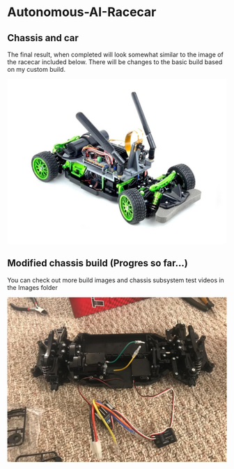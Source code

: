 # Autonomous-AI-Racecar

## Chassis and car ##

The final result, when completed will look somewhat similar to the image of the racecar included below. There will be changes to the basic build based on my custom build.

![Image of AI Racecar](https://github.com/Vthehusky/Autonomous-AI-Racecar/blob/main/Images/1_old.jpeg)

## Modified chassis build (Progres so far...) ##

You can check out more build images and chassis subsystem test videos in the Images folder

![Image of my AI Racecar](https://github.com/Vthehusky/Autonomous-AI-Racecar/blob/main/Images/77_old.jpeg)
